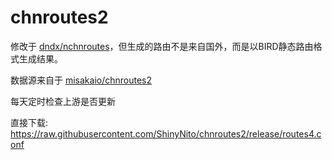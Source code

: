 # chnroutes2

修改于 [dndx/nchnroutes](https://github.com/dndx/nchnroutes)，但生成的路由不是来自国外，而是以BIRD静态路由格式生成结果。

数据源来自于 [misakaio/chnroutes2](https://github.com/misakaio/chnroutes2)

每天定时检查上游是否更新

直接下载: https://raw.githubusercontent.com/ShinyNito/chnroutes2/release/routes4.conf

